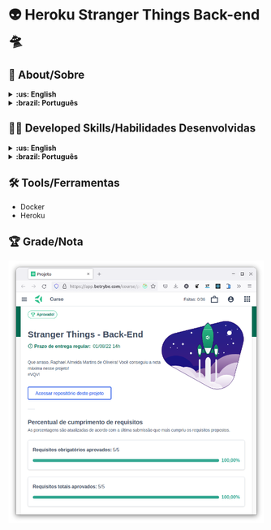 # :alien: Heroku Stranger Things Back-end :flying_saucer:

## :page_with_curl: About/Sobre

<details>
  <summary markdown="span"><strong>:us: English</strong></summary><br />

Heroku deployment project developed by [Raphael Martins](https://www.linkedin.com/in/raphaelameidamartins/) at the end of Unit 25 ([Back-end Development Module](https://github.com/raphaelalmeidamartins/trybe_exercicios/tree/main/3_Desenvolvimento-Back-end)) of Trybe's Web Development course. I was approved with 100% of the mandatory and optional requirements met.

We had to deploy an already existing Back-end application to the Heroku platform by configuring the environment variables and using Docker. The application is not online anymore because I removed after getting approved in the project.
<br />
</details>

<details>
  <summary markdown="span"><strong>:brazil: Português</strong></summary><br />

Projeto de Deploy no Heroku desenvolvido por [Raphael Martins](https://www.linkedin.com/in/raphaelameidamartins/) ao final do Bloco 25 ([Módulo Desenvolvimento Back-end](https://github.com/raphaelalmeidamartins/trybe_exercicios/tree/main/3_Desenvolvimento-Back-end)) do curso de Desenvolvimento Web da Trybe. Fui aprovado com 100% dos requisitos obrigatórios e opcionais atingidos.

Tivemos que fazer o deploy na plataforma Heroku de uma aplicação Back-end que já estava desenvolvida configurando as variáveis de ambiente e utilizando Docker. A aplicação não está mais no ar, pois eu a removi após obter aprovação.
<br />
</details>

## :man_technologist: Developed Skills/Habilidades Desenvolvidas

<details>
  <summary markdown="span"><strong>:us: English</strong></summary><br />

* Configure environment variables and Docker
* Deploy a Back-end application to Heroku
<br />
</details>

<details>
  <summary markdown="span"><strong>:brazil: Português</strong></summary><br />

* Configurar variáveis de ambiente e utilize Docker
* Fazer deploy de uma aplicação Back-end para o Heroku
<br />
</details>

## :hammer_and_wrench: Tools/Ferramentas

* Docker
* Heroku

## :trophy: Grade/Nota

![My grade of the project - Minha nota no projeto](./nota.png)

